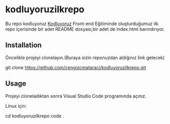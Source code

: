 # kodluyoruzilkrepo

Bu repo kodluyoruz [Kodluyoruz](https://app.patika.dev/egitimler/frontend-web-development-patikasi/git/odev1) Front-end Eğitiminde oluşturduğumuz ilk repo içerisinde bir adet README dosyası,bir adet de index.html barındırıyor.

## Installation

Öncelikle projeyi clonelayın.(Buraya sizin reponuzdan aldığınız link gelecek)

git clone https://github.com/cengizcmataraci/kodluyoruzilkrepo.git

## Usage

Projeyi cloneladıktan sonra Visual Studio Code programında açınız.

Linux için:

cd kodluyoruzilkrepo
code .
